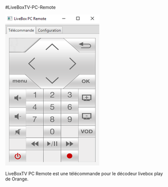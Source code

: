 #LiveBoxTV-PC-Remote

![Image of Yaktocat](https://github.com/blipn/LiveBox-PC-Remote/blob/master/Capture.PNG)

LiveBoxTV PC Remote est une télécommande pour le décodeur livebox play de Orange.
